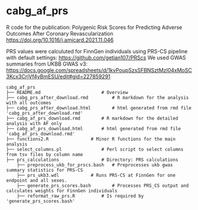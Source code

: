 # cabg_af_prs
R code for the publication: Polygenic Risk Scores for Predicting Adverse Outcomes After Coronary Revascularization
https://doi.org/10.1016/j.amjcard.2021.11.046


PRS values were calculuted for FinnGen individuals using PRS-CS pipeline with default settings: https://github.com/getian107/PRScs
We used GWAS summaries from UKBB GWAS v3: https://docs.google.com/spreadsheets/d/1kvPoupSzsSFBNSztMzl04xMoSC3Kcx3CrjVf4yBmESU/edit#gid=227859291

```
cabg_af_prs
├── README.md                 		# Overview
├── cabg_prs_after_download.rmd     	# R markdown for the analysis with all outcomes
├── cabg_prs_after_download.html    	# html generated from rmd file 'cabg_prs_after_download.rmd'
├── cabg_af_prs_download.rmd     	# R markdown for the detailed analysis with AF only
├── cabg_af_prs_download.html    	# html generated from rmd file 'cabg_af_prs_download.rmd'
├── functions2.R      			# Minor R functions for the main analysis
├── select_columns.pl         		# Perl script to select columns from tsv files by column name
├── prs_calculations		  		# Directory: PRS calculations
	├── preprocess_ukb_for_prscs.bash	# Preprocesses ukb gwas summary statistics for PRS-CS
	├── prs_ukb3.wdl			# Runs PRS-CS at FinnGen for one endpoint and all sexes.
	├── generate_prs_scores.bash		# Processes PRS_CS output and calculates weights for FinnGen individuals
	├── reformat_raw_prs.R 			# Is required by 'generate_prs_scores.bash'

```
